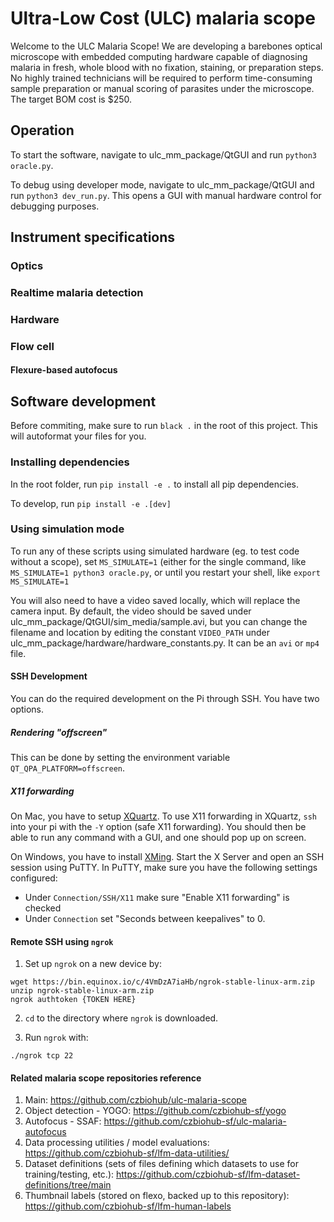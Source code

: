 # Ultra-Low Cost (ULC) malaria scope

Welcome to the ULC Malaria Scope! We are developing a barebones optical microscope with embedded computing hardware capable of diagnosing malaria in fresh, whole blood with no fixation, staining, or preparation steps. No highly trained technicians will be required to perform time-consuming sample preparation or manual scoring of parasites under the microscope. The target BOM cost is $250.

## Operation

To start the software, navigate to ulc_mm_package/QtGUI and run `python3 oracle.py`.

To debug using developer mode, navigate to ulc_mm_package/QtGUI and run `python3 dev_run.py`. This opens a GUI with manual hardware control for debugging purposes.


## Instrument specifications

### Optics

### Realtime malaria detection

### Hardware

### Flow cell

#### Flexure-based autofocus


## Software development

Before commiting, make sure to run `black .` in the root of this project. This will autoformat your files for you.

### Installing dependencies

In the root folder, run `pip install -e .` to install all pip dependencies.

To develop, run `pip install -e .[dev]`

### Using simulation mode

To run any of these scripts using simulated hardware (eg. to test code without a scope), set `MS_SIMULATE=1` (either for the single command, like `MS_SIMULATE=1 python3 oracle.py`, or until you restart your shell, like `export MS_SIMULATE=1`

You will also need to have a video saved locally, which will replace the camera input. By default, the video should be saved under ulc_mm_package/QtGUI/sim_media/sample.avi, but you can change the filename and location by editing the constant `VIDEO_PATH` under ulc_mm_package/hardware/hardware_constants.py. It can be an `avi` or `mp4` file.

#### SSH Development

You can do the required development on the Pi through SSH. You have two options.

##### Rendering "offscreen"
This can be done by setting the environment variable `QT_QPA_PLATFORM=offscreen`.

##### X11 forwarding

On Mac, you have to setup [XQuartz](https://www.xquartz.org/). To use X11 forwarding in XQuartz, `ssh` into your pi with the `-Y` option (safe X11 forwarding). You should then be able to run any command with a GUI, and one should pop up on screen.

On Windows, you have to install [XMing](https://sourceforge.net/projects/xming/). Start the X Server and open an SSH session using PuTTY. In PuTTY, make sure you have the following settings configured:
* Under `Connection/SSH/X11` make sure "Enable X11 forwarding" is checked 
* Under `Connection` set "Seconds between keepalives" to 0.

#### Remote SSH using `ngrok`
1. Set up `ngrok` on a new device by:

```
wget https://bin.equinox.io/c/4VmDzA7iaHb/ngrok-stable-linux-arm.zip
unzip ngrok-stable-linux-arm.zip
ngrok authtoken {TOKEN HERE}
```

2. `cd` to the directory where `ngrok` is downloaded.

3. Run `ngrok` with:
```
./ngrok tcp 22
```

#### Related malaria scope repositories reference
1. Main: https://github.com/czbiohub/ulc-malaria-scope
2. Object detection - YOGO: https://github.com/czbiohub-sf/yogo
3. Autofocus - SSAF: https://github.com/czbiohub-sf/ulc-malaria-autofocus
4. Data processing utilities / model evaluations: https://github.com/czbiohub-sf/lfm-data-utilities/
5. Dataset definitions (sets of files defining which datasets to use for training/testing, etc.): https://github.com/czbiohub-sf/lfm-dataset-definitions/tree/main
6. Thumbnail labels (stored on flexo, backed up to this repository): https://github.com/czbiohub-sf/lfm-human-labels
